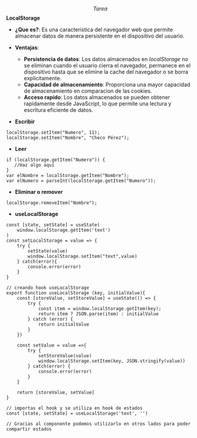 $$ Tarea $$
**LocalStorage**
- **¿Que es?**: Es una caracteristica del navegador web que permite almacenar datos de manera persistente en el dispositivo del usuario.
- **Ventajas**:
  - **Persistencia de datos**: Los datos almacenados en *localStorage* no se eliminan cuando el usuario cierra el navegador, permanece en el dispositivo hasta que se elimine la cache del navegador o se borra explicitamente.
  - **Capacidad de almacenamiento**: Proporciona una mayor capacidad de almacenamiento en comparacion de las cookies.
  - **Acceso rapido**: Los datos almacenados se pueden obtener rapidamente desde JavaScript, lo que permite una lectura y escritura eficiente de datos.

- **Escribir**
```
localStorage.setItem("Numero", 11);
localStorage.setItem("Nombre", "Checo Pérez");
```
- **Leer**
```
if (localStorage.getItem("Numero")) {
   //Haz algo aquí
}
var elNombre = localStorage.getItem("Nombre");
var elNumero = parseInt(localStorage.getItem("Numero"));
```
- **Eliminar o remover**
```
localStorage.removeItem("Nombre");
```
- **useLocalStorage**
```
const [state, setState] = useState(
    window.localStorage.getItem('text')
)
const setLocalStorage = value => {
    try {
        setState(value)
        window.localStorage.setItem("text",value)
    } catch(error){
        console.error(error)
    }
}

// creando hook useLocalStorage
export function useLocalStorage (key, initialValue){
    const [storeValue, setStoreValue] = useState(() => {
        try {
            const item = window.localStorage.getItem(key);
            return item ? JSON.parse(item) : initialValue
        } catch (error) {
            return initialValue
        }
    })

    const setValue = value =>{
        try {
            setStoreValue(value)
            window.localStorage.setItem(key, JSON.stringify(value))
        } catch(error) {
            console.error(error)
        }
    }

    return [storeValue, setValue]
}

// importas el hook y se utiliza en hook de estados
const [state, setState] = useLocalStorage('text', '')

// Gracias al componente podemos utilizarlo en otros lados para poder compartir estados
```